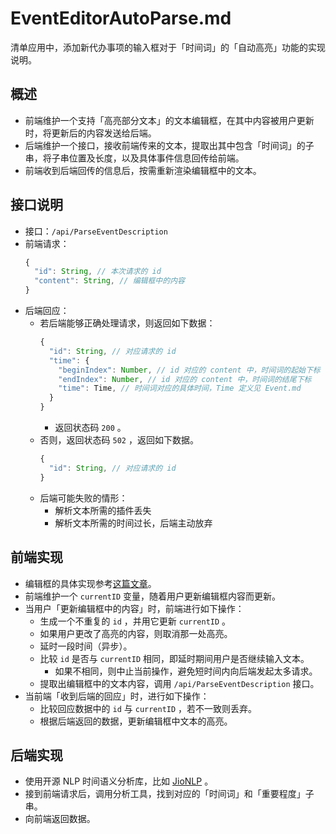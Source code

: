 # EventEditorAutoParse.md

清单应用中，添加新代办事项的输入框对于「时间词」的「自动高亮」功能的实现说明。

## 概述

- 前端维护一个支持「高亮部分文本」的文本编辑框，在其中内容被用户更新时，将更新后的内容发送给后端。
- 后端维护一个接口，接收前端传来的文本，提取出其中包含「时间词」的子串，将子串位置及长度，以及具体事件信息回传给前端。
- 前端收到后端回传的信息后，按需重新渲染编辑框中的文本。

## 接口说明

- 接口：`/api/ParseEventDescription`
- 前端请求：
  ```javascript
  {
    "id": String, // 本次请求的 id
    "content": String, // 编辑框中的内容
  }
  ```
- 后端回应：
  - 若后端能够正确处理请求，则返回如下数据：
    ```javascript
    {
      "id": String, // 对应请求的 id
      "time": {
        "beginIndex": Number, // id 对应的 content 中，时间词的起始下标
        "endIndex": Number, // id 对应的 content 中，时间词的结尾下标
        "time": Time, // 时间词对应的具体时间，Time 定义见 Event.md
      }
    }
    ```
    - 返回状态码 `200` 。
  - 否则，返回状态码 `502` ，返回如下数据。
    ```javascript
    {
      "id": String, // 对应请求的 id 
    }
    ```
  - 后端可能失败的情形：
    - 解析文本所需的插件丢失
    - 解析文本所需的时间过长，后端主动放弃

## 前端实现

- 编辑框的具体实现参考[这篇文章](https://css-tricks.com/creating-an-editable-textarea-that-supports-syntax-highlighted-code/)。
- 前端维护一个 `currentID` 变量，随着用户更新编辑框内容而更新。
- 当用户「更新编辑框中的内容」时，前端进行如下操作：
  - 生成一个不重复的 `id` ，并用它更新 `currentID` 。
  - 如果用户更改了高亮的内容，则取消那一处高亮。
  - 延时一段时间（异步）。
  - 比较 `id` 是否与 `currentID` 相同，即延时期间用户是否继续输入文本。
    - 如果不相同，则中止当前操作，避免短时间内向后端发起太多请求。
  - 提取出编辑框中的文本内容，调用 `/api/ParseEventDescription` 接口。
- 当前端「收到后端的回应」时，进行如下操作：
  - 比较回应数据中的 `id` 与 `currentID` ，若不一致则丢弃。
  - 根据后端返回的数据，更新编辑框中文本的高亮。

## 后端实现

- 使用开源 NLP 时间语义分析库，比如 [JioNLP](https://github.com/dongrixinyu/JioNLP) 。
- 接到前端请求后，调用分析工具，找到对应的「时间词」和「重要程度」子串。
- 向前端返回数据。